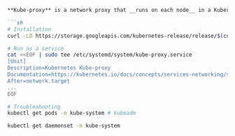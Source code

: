 ````markdown
**Kube-proxy** is a network proxy that __runs on each node__ in a Kubernetes cluster. It is responsible for managing network rules and facilitating communication between pods and services. Kube-proxy can operate in different modes, such as `iptables`, `ipvs`, or `userspace`, to handle traffic routing.

```sh
# Installation
curl -LO https://storage.googleapis.com/kubernetes-release/release/$(curl -s https://storage.googleapis.com/kubernetes-release/release/stable.txt)/bin/linux/amd64/kube-proxy

# Run as a service
cat <<EOF | sudo tee /etc/systemd/system/kube-proxy.service
[Unit]
Description=Kubernetes Kube-proxy
Documentation=https://kubernetes.io/docs/concepts/services-networking/service/
After=network.target
...
EOF

# Troubleshooting
kubectl get pods -n kube-system # kubeadm

kubectl get daemonset -n kube-system
````
